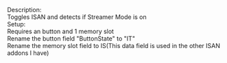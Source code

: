 Description:\
    Toggles ISAN and detects if Streamer Mode is on\
Setup:\
    Requires an button and 1 memory slot\
Rename the button field "ButtonState" to "IT"\
Rename the memory slot field to IS(This data field is used in the other ISAN addons I have)